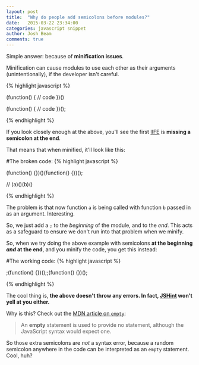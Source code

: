 ```yaml
---
layout: post
title:  "Why do people add semicolons before modules?"
date:   2015-03-22 23:34:00
categories: javascript snippet
author: Josh Beam
comments: true
---
```


Simple answer: because of **minification issues**.

<!--excerpt.start-->Minification can cause modules to use each other as their arguments (unintentionally), if the developer isn't careful.<!--excerpt.end-->

{% highlight javascript %}

(function() {
	// code
})()

(function() {
	// code	
})();

{% endhighlight %}

If you look closely enough at the above, you'll see the first <a href="http://benalman.com/news/2010/11/immediately-invoked-function-expression/">IIFE</a> is **missing a semicolon at the end**.

That means that when minified, it'll look like this:

#The broken code:
{% highlight javascript %}

(function() {})()(function() {})();

// (a)()(b)()

{% endhighlight %}

The problem is that now function `a` is being called with function `b` passed in as an argument. Interesting.

So, we just add a `;` to the *beginning* of the module, and to the *end*. This acts as a safeguard to ensure we don't run into that problem when we minify.

So, when we try doing the above example with semicolons **at the beginning *and* at the end**, and you minify the code, you get this instead:

#The working code:
{% highlight javascript %}

;(function() {})();;(function() {})();

{% endhighlight %}

The cool thing is, **the above doesn't throw any errors. In fact, <a href="http://jshint.com/">JSHint</a> won't yell at you either.**

Why is this? Check out the <a href="">MDN article on `empty`</a>:

> An **empty** statement is used to provide no statement, although the JavaScript syntax would expect one.

So those extra semicolons are *not* a syntax error, because a random semicolon anywhere in the code can be interpreted as an `empty` statement. Cool, huh?



